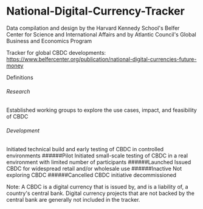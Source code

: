 # National-Digital-Currency-Tracker
Data compilation and design by the Harvard Kennedy School's Belfer Center for Science and International Affairs and by Atlantic Council's Global Business and Economics Program

Tracker for global CBDC developments: https://www.belfercenter.org/publication/national-digital-currencies-future-money	
	
Definitions	
###### Research
Established working groups to explore the use cases, impact, and feasibility of CBDC
###### Development
Initiated technical build and early testing of CBDC in controlled environments
######Pilot
Initiated small-scale testing of CBDC in a real environment with limited number of participants
######Launched
Issued CBDC for widespread retail and/or wholesale use
######Inactive
Not exploring CBDC
######Cancelled
CBDC initiative decommissioned 
	
Note: A CBDC is a digital currency that is issued by, and is a liability of, a country's central bank. Digital currency projects that are not backed by the central bank are generally not included in the tracker.	
